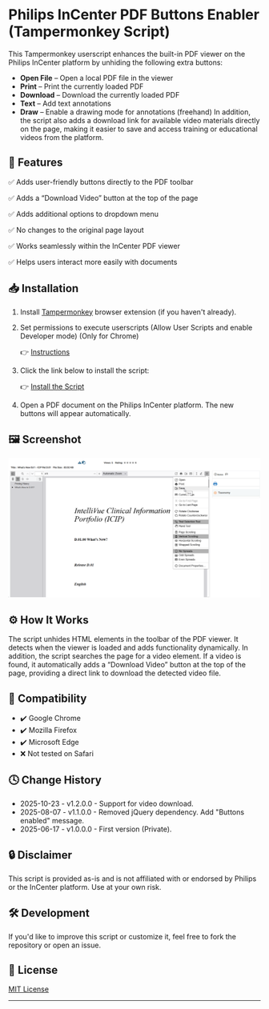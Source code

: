 # Philips InCenter PDF Buttons Enabler (Tampermonkey Script)

This Tampermonkey userscript enhances the built-in PDF viewer on the Philips InCenter platform by unhiding the following extra buttons:

- **Open File** – Open a local PDF file in the viewer
- **Print** – Print the currently loaded PDF
- **Download** – Download the currently loaded PDF
- **Text** – Add text annotations
- **Draw** – Enable a drawing mode for annotations (freehand)
  In addition, the script also adds a download link for available video materials directly on the page, making it easier to save and access training or educational videos from the platform.

## 🧩 Features

✅ Adds user-friendly buttons directly to the PDF toolbar

✅ Adds a “Download Video” button at the top of the page

✅ Adds additional options to dropdown menu

✅ No changes to the original page layout  

✅ Works seamlessly within the InCenter PDF viewer  

✅ Helps users interact more easily with documents

## 📥 Installation

1. Install [Tampermonkey](https://www.tampermonkey.net/) browser extension (if you haven't already).

2. Set permissions to execute userscripts (Allow User Scripts and enable Developer mode) (Only for Chrome)

   👉 [Instructions](https://www.tampermonkey.net/faq.php#Q209)

3. Click the link below to install the script:

   👉 [Install the Script](https://github.com/igorlovric/Tampermonkey-Philips-InCenter/raw/refs/heads/master/Philips-Incenter.user.js)

4. Open a PDF document on the Philips InCenter platform. The new buttons will appear automatically.

## 🖼️ Screenshot

![Preview of the PDF viewer with extra buttons](InCenter_screenshot.png)

## ⚙️ How It Works

The script unhides HTML elements in the toolbar of the PDF viewer. It detects when the viewer is loaded and adds functionality dynamically.
In addition, the script searches the page for a video element. If a video is found, it automatically adds a “Download Video” button at the top of the page, providing a direct link to download the detected video file.
## 📄 Compatibility

- ✔️ Google Chrome
- ✔️ Mozilla Firefox
- ✔️ Microsoft Edge
- ❌ Not tested on Safari

## 🕓 Change History
- 2025-10-23 - v1.2.0.0 - Support for video download.
- 2025-08-07 - v1.1.0.0 - Removed jQuery dependency. Add "Buttons enabled" message.
- 2025-06-17 - v1.0.0.0 - First version (Private).

## 🔒 Disclaimer

This script is provided as-is and is not affiliated with or endorsed by Philips or the InCenter platform. Use at your own risk.

## 🛠️ Development

If you'd like to improve this script or customize it, feel free to fork the repository or open an issue.

## 📝 License

[MIT License](LICENSE.md)

---
